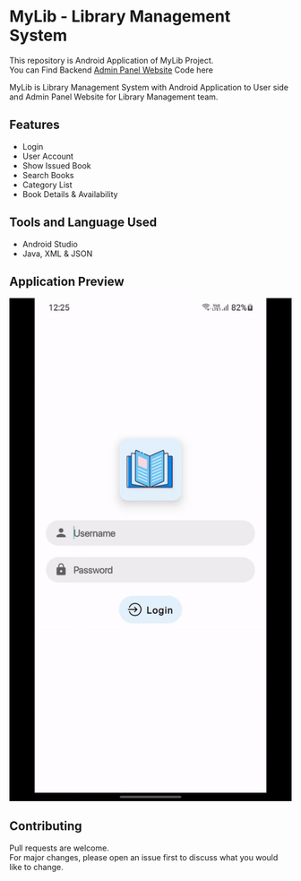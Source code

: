 # MyLib - Library Management System

This repository is Android Application of MyLib Project.<br>
You can Find Backend [Admin Panel Website](https://github.com/devarshukani/MyLib-AdminPanel) Code here

MyLib is Library Management System with Android Application to User side and Admin Panel Website for Library Management team.

## Features
- Login
- User Account
- Show Issued Book
- Search Books
- Category List
- Book Details & Availability

## Tools and Language Used
- Android Studio
- Java, XML & JSON 

## Application Preview
![app preview](Assets/preview.gif)

## Contributing
Pull requests are welcome. <br>
For major changes, please open an issue first to discuss what you would like to change.
